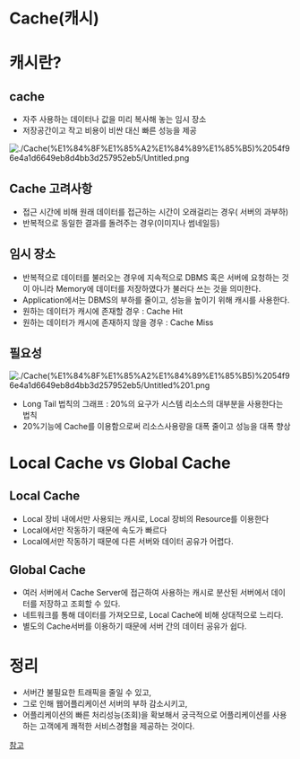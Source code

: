 # Cache(캐시)

# 캐시란?

## cache

- 자주 사용하는 데이터나 값을 미리 복사해 놓는 임시 장소
- 저장공간이고 작고 비용이 비싼 대신 빠른 성능을 제공

![./Cache(%E1%84%8F%E1%85%A2%E1%84%89%E1%85%B5)%2054f96e4a1d6649eb8d4bb3d257952eb5/Untitled.png](./Cache(%E1%84%8F%E1%85%A2%E1%84%89%E1%85%B5)%2054f96e4a1d6649eb8d4bb3d257952eb5/Untitled.png)

## Cache 고려사항

- 접근 시간에 비해 원래 데이터를 접근하는 시간이 오래걸리는 경우( 서버의 과부하)
- 반복적으로 동일한 결과를 돌려주는 경우(이미지나 썸네일등)

## 임시 장소

- 반복적으로 데이터를 불러오는 경우에 지속적으로 DBMS 혹은 서버에 요청하는 것이 아니라 Memory에 데이터를 저장하였다가 불러다 쓰는 것을 의미한다.
- Application에서는 DBMS의 부하를 줄이고, 성능을 높이기 위해 캐시를 사용한다.
- 원하는 데이터가 캐시에 존재할 경우 : Cache Hit
- 원하는 데이터가 캐시에 존재하지 않을 경우 : Cache Miss

## 필요성

![./Cache(%E1%84%8F%E1%85%A2%E1%84%89%E1%85%B5)%2054f96e4a1d6649eb8d4bb3d257952eb5/Untitled%201.png](./Cache(%E1%84%8F%E1%85%A2%E1%84%89%E1%85%B5)%2054f96e4a1d6649eb8d4bb3d257952eb5/Untitled%201.png)

- Long Tail 법칙의 그래프 : 20%의 요구가 시스템 리소스의 대부분을 사용한다는 법칙
- 20%기능에 Cache를 이용함으로써 리소스사용량을 대폭 줄이고 성능을 대폭 향상



# Local Cache vs Global Cache

## Local Cache

- Local 장비 내에서만 사용되는 캐시로, Local 장비의 Resource를 이용한다
- Local에서만 작동하기 때문에 속도가 빠르다
- Local에서만 작동하기 때문에 다른 서버와 데이터 공유가 어렵다.

## Global Cache

- 여러 서버에서 Cache Server에 접근하여 사용하는 캐시로 분산된 서버에서 데이터를 저장하고 조회할 수 있다.
- 네트워크를 통해 데이터를 가져오므로, Local Cache에 비해 상대적으로 느리다.
- 별도의 Cache서버를 이용하기 때문에 서버 간의 데이터 공유가 쉽다.

# 정리

- 서버간 불필요한 트래픽을 줄일 수 있고,
- 그로 인해 웹어플리케이션 서버의 부하 감소시키고,
- 어플리케이션의 빠른 처리성능(조회)을 확보해서 궁극적으로 어플리케이션를 사용하는 고객에게 쾌적한 서비스경험을 제공하는 것이다.

[참고](https://yonguri.tistory.com/82)

